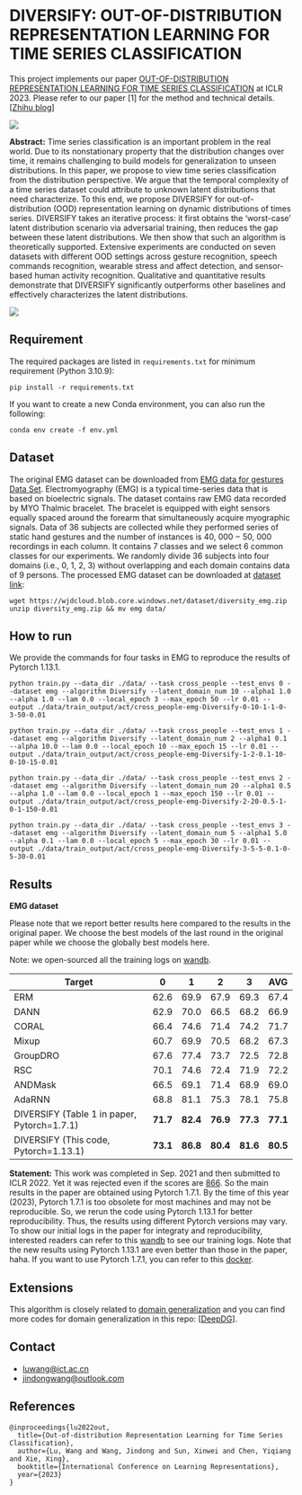 # DIVERSIFY: OUT-OF-DISTRIBUTION REPRESENTATION LEARNING FOR TIME SERIES CLASSIFICATION

This project implements our paper [OUT-OF-DISTRIBUTION REPRESENTATION LEARNING FOR TIME SERIES CLASSIFICATION](https://openreview.net/pdf?id=gUZWOE42l6Q) at ICLR 2023. Please refer to our paper [1] for the method and technical details. [[Zhihu blog](https://zhuanlan.zhihu.com/p/614873150)]

![](https://picx.zhimg.com/80/v2-4e542ec1a804a22d087bbb4160ef9d13_1440w.png?source=d16d100b)

**Abstract:** Time series classification is an important problem in the real world. Due to its nonstationary property that the distribution changes over time, it remains challenging to build models for generalization to unseen distributions. In this paper, we propose to view time series classification from the distribution perspective. We argue that the temporal complexity of a time series dataset could attribute to unknown latent distributions that need characterize. To this end, we propose DIVERSIFY for out-of-distribution (OOD) representation learning on dynamic distributions of times series. DIVERSIFY takes an iterative process: it first obtains the ‘worst-case’ latent distribution scenario via adversarial training, then reduces the gap between these latent distributions. We then show that such an algorithm is theoretically supported. Extensive experiments are conducted on seven datasets with different OOD settings across gesture recognition, speech commands recognition, wearable stress and affect detection, and sensor-based human activity recognition. Qualitative and quantitative results demonstrate that DIVERSIFY significantly outperforms other baselines and effectively characterizes the latent distributions.

![](https://picx.zhimg.com/80/v2-136a5251e5d7292fd66744628d0544c6_1440w.png?source=d16d100b)

## Requirement

The required packages are listed in `requirements.txt` for minimum requirement (Python 3.10.9):

```
pip install -r requirements.txt
```

If you want to create a new Conda environment, you can also run the following:

```
conda env create -f env.yml
```


## Dataset 

The original EMG dataset can be downloaded from [
EMG data for gestures Data Set](https://archive.ics.uci.edu/ml/datasets/EMG+data+for+gestures).
Electromyography (EMG) is a typical time-series data that is based on bioelectric signals. 
The dataset contains raw EMG data recorded by MYO Thalmic bracelet. 
The bracelet is equipped with eight sensors equally spaced around the forearm that simultaneously acquire myographic signals. 
Data of 36 subjects are collected while they performed series of static hand gestures and the number of instances is 40, 000 − 50, 000 recordings in each column. 
It contains 7 classes and we select 6 common classes for our experiments. 
We randomly divide 36 subjects into four domains (i.e., 0, 1, 2, 3) without overlapping and each domain contains data of 9 persons.
The processed EMG dataset can be downloaded at [dataset link](https://wjdcloud.blob.core.windows.net/dataset/diversity_emg.zip):

```
wget https://wjdcloud.blob.core.windows.net/dataset/diversity_emg.zip
unzip diversity_emg.zip && mv emg data/
```

## How to run

We provide the commands for four tasks in EMG to reproduce the results of Pytorch 1.13.1.

```
python train.py --data_dir ./data/ --task cross_people --test_envs 0 --dataset emg --algorithm Diversify --latent_domain_num 10 --alpha1 1.0 --alpha 1.0 --lam 0.0 --local_epoch 3 --max_epoch 50 --lr 0.01 --output ./data/train_output/act/cross_people-emg-Diversify-0-10-1-1-0-3-50-0.01
```

```
python train.py --data_dir ./data/ --task cross_people --test_envs 1 --dataset emg --algorithm Diversify --latent_domain_num 2 --alpha1 0.1 --alpha 10.0 --lam 0.0 --local_epoch 10 --max_epoch 15 --lr 0.01 --output ./data/train_output/act/cross_people-emg-Diversify-1-2-0.1-10-0-10-15-0.01
```

```
python train.py --data_dir ./data/ --task cross_people --test_envs 2 --dataset emg --algorithm Diversify --latent_domain_num 20 --alpha1 0.5 --alpha 1.0 --lam 0.0 --local_epoch 1 --max_epoch 150 --lr 0.01 --output ./data/train_output/act/cross_people-emg-Diversify-2-20-0.5-1-0-1-150-0.01
```

```
python train.py --data_dir ./data/ --task cross_people --test_envs 3 --dataset emg --algorithm Diversify --latent_domain_num 5 --alpha1 5.0 --alpha 0.1 --lam 0.0 --local_epoch 5 --max_epoch 30 --lr 0.01 --output ./data/train_output/act/cross_people-emg-Diversify-3-5-5-0.1-0-5-30-0.01
```

## Results

**EMG dataset**

Please note that we report better results here compared to the results in the original paper.
We choose the best models of the last round in the original paper while we choose the globally best models here. 

Note: we open-sourced all the training logs on [wandb](https://wandb.ai/luw12thu/diversify).

| Target    | 0         | 1         | 2         | 3         | AVG       |
|-----------|-----------|-----------|-----------|-----------|-----------|
| ERM       | 62.6      | 69.9      | 67.9      | 69.3      | 67.4      |
| DANN      | 62.9      | 70.0      | 66.5      | 68.2      | 66.9      |
| CORAL     | 66.4      | 74.6      | 71.4      | 74.2      | 71.7      |
| Mixup     | 60.7      | 69.9      | 70.5      | 68.2      | 67.3      |
| GroupDRO  | 67.6      | 77.4      | 73.7      | 72.5      | 72.8      |
| RSC       | 70.1      | 74.6      | 72.4      | 71.9      | 72.2      |
| ANDMask   | 66.5      | 69.1      | 71.4      | 68.9      | 69.0      |
| AdaRNN    | 68.8      | 81.1      | 75.3      | 78.1      | 75.8      |
| DIVERSIFY (Table 1 in paper, Pytorch=1.7.1) | **71.7** | **82.4** | **76.9** | **77.3** | **77.1** |
| DIVERSIFY (This code, Pytorch=1.13.1) | **73.1** | **86.8** | **80.4** | **81.6** | **80.5** |

**Statement:** This work was completed in Sep. 2021 and then submitted to ICLR 2022. Yet it was rejected even if the scores are [866](https://openreview.net/forum?id=NX0nX7TE4lc). So the main results in the paper are obtained using Pytorch 1.7.1. By the time of this year (2023), Pytorch 1.7.1 is too obsolete for most machines and may not be reproducible. So, we rerun the code using Pytorch 1.13.1 for better reproducibility. Thus, the results using different Pytorch versions may vary. To show our initial logs in the paper for integraty and reproducibility, interested readers can refer to this [wandb](https://wandb.ai/luw12thu/diversify) to see our training logs. Note that the new results using Pytorch 1.13.1 are even better than those in the paper, haha. If you want to use Pytorch 1.7.1, you can refer to this [docker](https://hub.docker.com/r/luwang0517/torch10).


## Extensions

This algorithm is closely related to [domain generalization](https://dgresearch.github.io/) and you can find more codes for domain generalization in this repo: [[DeepDG](https://github.com/jindongwang/transferlearning/tree/master/code/DeepDG)].

## Contact

- luwang@ict.ac.cn
- jindongwang@outlook.com


## References

```
@inproceedings{lu2022out,
  title={Out-of-distribution Representation Learning for Time Series Classification},
  author={Lu, Wang and Wang, Jindong and Sun, Xinwei and Chen, Yiqiang and Xie, Xing},
  booktitle={International Conference on Learning Representations},
  year={2023}
}
```
